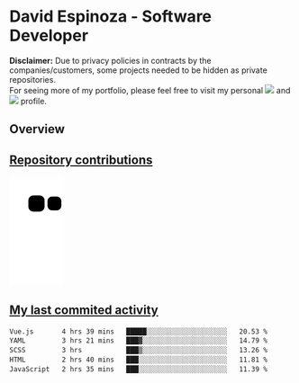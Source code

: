# David Espinoza - Software Developer
<div id="links">
  <p>
    <strong>Disclaimer:</strong> Due to privacy policies in contracts by the companies/customers, some projects needed to be hidden as private repositories. <br />
For seeing more of my portfolio, please feel free to visit my personal <a href="https://davidespinoza.dev" target="_blank"><img src="https://img.shields.io/badge/website-000000?style=for-the-badge&logo=About.me&logoColor=white" target="_blank"></a> and <a href="https://www.linkedin.com/in/despinozap" target="_blank"><img src="https://img.shields.io/badge/LinkedIn-0077B5?style=for-the-badge&logo=linkedin&logoColor=white" target="_blank"></a> profile.
  </p>
</div>

## Overview

<div id="stats">
  <a href="https://github.com/despinozap">
  <!--
    <img height="180em" style="margin: 0em 10em;" src="https://github-readme-stats.vercel.app/api?username=despinozap&show_icons=true&include_all_commits=true&count_private=true&theme=default"/>
    <img height="180em" style="margin: 0em 10em;" src="https://github-readme-stats.vercel.app/api/top-langs/?username=despinozap&layout=compact&langs_count=7&theme=default"/>
  -->
</div>
 
## Repository contributions
<div id="snake"> 

  ![Snake animation](https://github.com/despinozap/despinozap/blob/output/github-contribution-grid-snake.svg)
</div>

## My last commited activity
<!--START_SECTION:waka-->

```txt
Vue.js       4 hrs 39 mins   █████░░░░░░░░░░░░░░░░░░░░   20.53 %
YAML         3 hrs 21 mins   ███▓░░░░░░░░░░░░░░░░░░░░░   14.79 %
SCSS         3 hrs           ███▒░░░░░░░░░░░░░░░░░░░░░   13.26 %
HTML         2 hrs 40 mins   ███░░░░░░░░░░░░░░░░░░░░░░   11.81 %
JavaScript   2 hrs 35 mins   ███░░░░░░░░░░░░░░░░░░░░░░   11.39 %
```

<!--END_SECTION:waka-->
